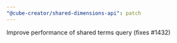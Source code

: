 ```yaml
---
"@cube-creator/shared-dimensions-api": patch
---
```


Improve performance of shared terms query (fixes #1432)
